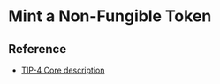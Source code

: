 # Mint a Non-Fungible Token

## Reference

* [TIP-4 Core description](../../../../standard/TIP-4/core-description.md)
